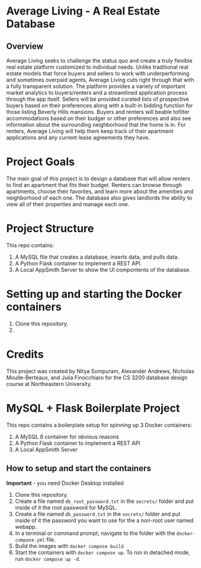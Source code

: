 # Average Living -  A Real Estate Database
## Overview
Average Living seeks to challenge the status quo and create a truly flexible real estate platform customized to individual needs. Unlike traditional real estate models that force buyers and sellers to work with underperforming and sometimes overpaid agents, Average Living cuts right through that with a fully transparent solution. The platform provides a variety of important market analytics to buyers/renters and a streamlined application process through the app itself. Sellers will be provided curated lists of prospective buyers based on their preferences along with a built-in bidding function for those listing Beverly Hills mansions. Buyers and renters will beable tofilter accommodations based on their budger or other preferences and also see information about the surrounding neighborhood that the home is in. For renters, Average Living will help them keep track of their apartment applications and any current lease agreements they have.

# Project Goals
The main goal of this project is to design a database that will allow renters to find an apartment that fits their budget. Renters can browse through apartments, choose their favorites, and learn more about the amenities and neighborhood of each one. The database also gives landlords the ability to view all of their properties and manage each one. 

# Project Structure
This repo contains:
1. A MySQL file that creates a database, inserts data, and pulls data.
2. A Python Flask container to implement a REST API.
3. A Local AppSmith Server to show the UI compontents of the database.


# Setting up and starting the Docker containers
1. Clone this repository.
2. 

# Credits
This project was created by Nitya Sompuram, Alexander Andrews, Nicholas Moulle-Berteaux, and Julia Finocchiaro for the CS 3200 database design course at Northeastern University.

# MySQL + Flask Boilerplate Project

This repo contains a boilerplate setup for spinning up 3 Docker containers: 
1. A MySQL 8 container for obvious reasons
1. A Python Flask container to implement a REST API
1. A Local AppSmith Server

## How to setup and start the containers
**Important** - you need Docker Desktop installed

1. Clone this repository.  
1. Create a file named `db_root_password.txt` in the `secrets/` folder and put inside of it the root password for MySQL. 
1. Create a file named `db_password.txt` in the `secrets/` folder and put inside of it the password you want to use for the a non-root user named webapp. 
1. In a terminal or command prompt, navigate to the folder with the `docker-compose.yml` file.  
1. Build the images with `docker compose build`
1. Start the containers with `docker compose up`.  To run in detached mode, run `docker compose up -d`. 




